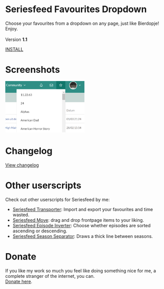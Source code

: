 # Seriesfeed Favourites Dropdown
Choose your favourites from a dropdown on any page, just like Bierdopje!
<BR/>
Enjoy.
<BR/><BR/>
Version <strong>1.1</strong>

<A HREF="https://github.com/TomONeill/seriesfeed-favourites/raw/master/seriesfeed-favourites.latest.user.js">INSTALL</A>

# Screenshots
<a href="https://raw.githubusercontent.com/TomONeill/seriesfeed-favourites/master/screenshots/dropdown.png" target="_blank"><img src="https://raw.githubusercontent.com/TomONeill/seriesfeed-favourites/master/screenshots/dropdown.png" width="250px" /></a>

# Changelog
<A HREF="https://raw.githubusercontent.com/TomONeill/seriesfeed-favourites/master/changelog.txt">View changelog</A>

# Other userscripts
Check out other userscripts for Seriesfeed by me:<BR/>
<ul>
    <li><A HREF="https://github.com/TomONeill/seriesfeed-transporter">Seriesfeed Transporter</A>: Import and export your favourites and time wasted.</li>
    <li><A HREF="https://github.com/TomONeill/Seriesfeed-Move">Seriesfeed Move</A>: drag and drop frontpage items to your liking.</li>
    <li><A HREF="https://github.com/TomONeill/seriesfeed-episode-inverter">Seriesfeed Episode Inverter</A>: Choose whether episodes are sorted ascending or descending.</li>
    <li><A HREF="https://github.com/TomONeill/Seriesfeed-Season-Separator">Seriesfeed Season Separator</A>: Draws a thick line between seasons.</li>
</ul>

# Donate
If you like my work so much you feel like doing something nice for me, a complete stranger of the internet, you can.<BR />
<A HREF="https://www.paypal.me/TomONeill">Donate here</A>.

